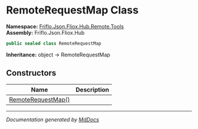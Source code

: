 ﻿<!--  
  <auto-generated>   
    The contents of this file were generated by a tool.  
    Changes to this file may be list if the file is regenerated  
  </auto-generated>   
-->

# RemoteRequestMap Class

**Namespace:** [Friflo.Json.Fliox.Hub.Remote.Tools](../index.md)  
**Assembly:** Friflo.Json.Fliox.Hub

```csharp
public sealed class RemoteRequestMap
```

**Inheritance:** object → RemoteRequestMap

## Constructors

| Name                                        | Description |
| ------------------------------------------- | ----------- |
| [RemoteRequestMap()](constructors/index.md) |             |

___

*Documentation generated by [MdDocs](https://github.com/ap0llo/mddocs)*
